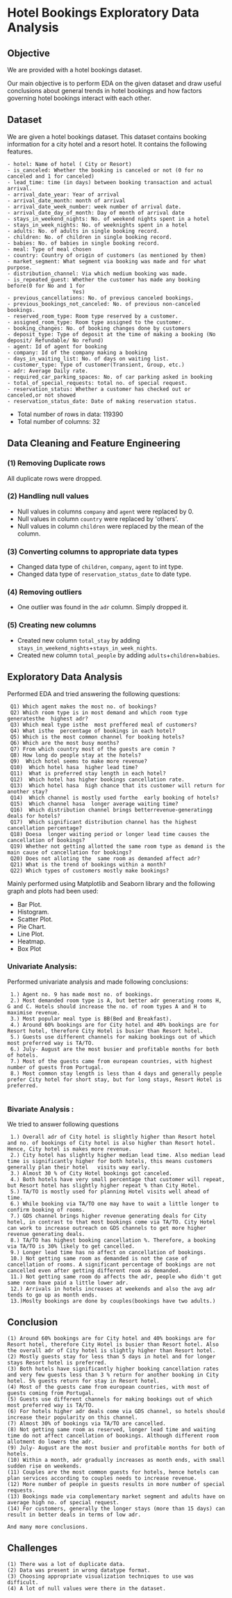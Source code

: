 # Hotel Bookings Exploratory Data Analysis

## Objective
We are provided with a hotel bookings dataset. 

Our main objective is to perform EDA on the given dataset and draw useful conclusions about general trends in hotel bookings and how factors governing hotel bookings interact with each other.

## Dataset
We are given a hotel bookings dataset. This dataset contains booking information for a city hotel and a resort hotel. It contains the following features.

```
- hotel: Name of hotel ( City or Resort)
- is_canceled: Whether the booking is canceled or not (0 for no canceled and 1 for canceled)
- lead_time: time (in days) between booking transaction and actual arrival.
- arrival_date_year: Year of arrival
- arrival_date_month: month of arrival
- arrival_date_week_number: week number of arrival date.
- arrival_date_day_of_month: Day of month of arrival date
- stays_in_weekend_nights: No. of weekend nights spent in a hotel
- stays_in_week_nights: No. of weeknights spent in a hotel
- adults: No. of adults in single booking record.
- children: No. of children in single booking record.
- babies: No. of babies in single booking record. 
- meal: Type of meal chosen 
- country: Country of origin of customers (as mentioned by them)
- market_segment: What segment via booking was made and for what purpose.
- distribution_channel: Via which medium booking was made.
- is_repeated_guest: Whether the customer has made any booking before(0 for No and 1 for 
                     Yes)
- previous_cancellations: No. of previous canceled bookings.
- previous_bookings_not_canceled: No. of previous non-canceled bookings.
- reserved_room_type: Room type reserved by a customer.
- assigned_room_type: Room type assigned to the customer.
- booking_changes: No. of booking changes done by customers
- deposit_type: Type of deposit at the time of making a booking (No deposit/ Refundable/ No refund)
- agent: Id of agent for booking
- company: Id of the company making a booking
- days_in_waiting_list: No. of days on waiting list.
- customer_type: Type of customer(Transient, Group, etc.)
- adr: Average Daily rate.
- required_car_parking_spaces: No. of car parking asked in booking
- total_of_special_requests: total no. of special request.
- reservation_status: Whether a customer has checked out or canceled,or not showed 
- reservation_status_date: Date of making reservation status.
```

- Total number of rows in data: 119390
- Total number of columns: 32
## Data Cleaning and Feature Engineering

### (1) Removing Duplicate rows
All duplicate rows were dropped.

### (2) Handling null values
- Null values in columns `company` and `agent` were replaced by 0.
- Null values in column `country` were replaced by 'others'.
- Null values in column `children` were replaced by the mean of the column.
  

### (3) Converting columns to appropriate data types

- Changed data type of `children`, `company`, `agent` to int type.
- Changed data type of `reservation_status_date` to date type.

### (4) Removing outliers

- One outlier was found in the `adr` column. Simply dropped it.

### (5) Creating new columns
- Created new column `total_stay` by adding `stays_in_weekend_nights`+`stays_in_week_nights`.
- Created new column `total_people` by adding `adults`+`children`+`babies`.

## Exploratory Data Analysis

Performed EDA and tried answering the following questions:

```
 Q1) Which agent makes the most no. of bookings?
 Q2) Which room type is in most demand and which room type generatesthe  highest adr?
 Q3) Which meal type isthe  most preffered meal of customers?
 Q4) What isthe  percentage of bookings in each hotel?
 Q5) Which is the most common channel for booking hotels?
 Q6) Which are the most busy months?
 Q7) From which country most of the guests are comin ?
 Q8) How long do people stay at the hotels?
 Q9)  Which hotel seems to make more revenue?
 Q10)  Which hotel hasa  higher lead time?
 Q11)  What is preferred stay length in each hotel?
 Q12)  Which hotel has higher bookings cancellation rate.
 Q13)  Which hotel hasa  high chance that its customer will return for another stay?
 Q14)  Which channel is mostly used forthe  early booking of hotels?
 Q15)  Which channel hasa  longer average waiting time?
 Q16)  Which distribution channel brings betterrevenue-generatingg deals for hotels?
 Q17)  Which significant distribution channel has the highest cancellation percentage?
 Q18) Doesa  longer waiting period or longer lead time causes the cancellation of bookings?
 Q19) Whether not getting allotted the same room type as demand is the main cause of cancellation for bookings?
 Q20) Does not alloting the  same room as demanded affect adr? 
 Q21) What is the trend of bookings within a month?
 Q22) Which types of customers mostly make bookings?

```

Mainly performed using Matplotlib and Seaborn library and the following graph and plots had been used:
  -  Bar Plot.
  -  Histogram.
   - Scatter Plot.
   - Pie Chart.
   - Line Plot.
   - Heatmap.
- Box Plot
             
###  Univariate Analysis:

Performed univariate analysis and made following conclusions:
```
 1.) Agent no. 9 has made most no. of bookings.
 2.) Most demanded room type is A, but better adr generating rooms H, G and C. Hotels should increase the no. of room types A and H to maximise revenue.
 3.) Most popular meal type is BB(Bed and Breakfast).
 4.) Around 60% bookings are for City hotel and 40% bookings are for Resort hotel, therefore City Hotel is busier than Resort hotel.
 5.) Guests use different channels for making bookings out of which most preferred way is TA/TO.
 6.) July- August are the most busier and profitable months for both of hotels. 
 7.) Most of the guests came from european countries, with highest number of guests from Portugal.
 8.) Most common stay length is less than 4 days and generally people prefer City hotel for short stay, but for long stays, Resort Hotel is preferred.
 
```




### Bivariate Analysis :

We tried to answer following questions
```
 1.) Overall adr of City hotel is slightly higher than Resort hotel and no. of bookings of City hotel is also higher than Resort hotel. Hence, City hotel is makes more revenue.
 2.) City hotel has slightly higher median lead time. Also median lead time is significantly higher for both hotels, this means customers generally plan their hotel   visits way early.
 3.) Almost 30 % of City Hotel bookings got canceled.
 4.) Both hotels have very small percentage that customer will repeat, but Resort hotel has slightly higher repeat % than City Hotel.
 5.) TA/TO is mostly used for planning Hotel visits well ahead of time. 
 6.) While booking via TA/TO one may have to wait a little longer to confirm booking of rooms.
 7.) GDS channel brings higher revenue generating deals for City hotel, in contrast to that most bookings come via TA/TO. City Hotel can work to increase outreach on GDS channels to get more higher revenue generating deals.
 8.) TA/TO has highest booking cancellation %. Therefore, a booking via TA/TO is 30% likely to get cancelled.
 9.) Longer lead time has no affect on cancellation of bookings.
 10.) Not getting same room as demanded is not the case of cancellation of rooms. A significant percentage of bookings are not cancelled even after getting different room as demanded.
 11.) Not getting same room do affects the adr, people who didn't got same room have paid a little lower adr. 
 12.) Arrivals in hotels increases at weekends and also the avg adr tends to go up as month ends. 
 13.)Moslty bookings are done by couples(bookings have two adults.)
```

## Conclusion

```
(1) Around 60% bookings are for City hotel and 40% bookings are for Resort hotel, therefore City Hotel is busier than Resort hotel. Also the overall adr of City hotel is slightly higher than Resort hotel.
(2) Mostly guests stay for less than 5 days in hotel and for longer stays Resort hotel is preferred.
(3) Both hotels have significantly higher booking cancellation rates and very few guests less than 3 % return for another booking in City hotel. 5% guests return for stay in Resort hotel.
(4) Most of the guests came from european countries, with most of guests coming from Portugal.
(5) Guests use different channels for making bookings out of which most preferred way is TA/TO.
(6) For hotels higher adr deals come via GDS channel, so hotels should increase their popularity on this channel.
(7) Almost 30% of bookings via TA/TO are cancelled.
(8) Not getting same room as reserved, longer lead time and waiting time do not affect cancellation of bookings. Although different room allotment do lowers the adr.
(9) July- August are the most busier and profitable months for both of hotels. 
(10) Within a month, adr gradually increases as month ends, with small sudden rise on weekends.
(11) Couples are the most common guests for hotels, hence hotels can plan services according to couples needs to increase revenue.
(12) More number of people in guests results in more number of special requests.
(13) Bookings made via complementary market segment and adults have on average high no. of special request.
(14) For customers, generally the longer stays (more than 15 days) can result in better deals in terms of low adr.

And many more conclusions.
```
## Challenges
```
(1) There was a lot of duplicate data.
(2) Data was present in wrong datatype format.
(3) Choosing appropriate visualization techniques to use was difficult.
(4) A lot of null values were there in the dataset.



